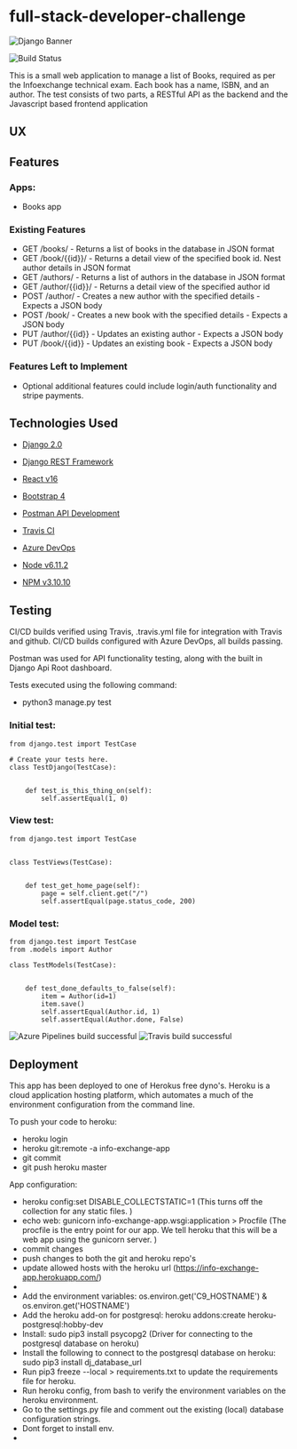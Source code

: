 # full-stack-developer-challenge

![Django Banner](https://s3-ap-southeast-2.amazonaws.com/info-exchange-test/django.jpeg)

![Build Status](https://travis-ci.org/bransfieldjack/full-stack-developer-challenge.svg?branch=master)

This is a small web application to manage a list of Books, required as per the Infoexchange technical exam. 
Each book has a name, ISBN, and an author. The test consists of two parts, a RESTful API as the backend and the Javascript based frontend application
 
## UX
 

## Features

### Apps:
 
 - Books app
 
### Existing Features

- GET /books/ - Returns a list of books in the database in JSON format
- GET /book/{{id}}/ - Returns a detail view of the specified book id. Nest author details in JSON format
- GET /authors/ - Returns a list of authors in the database in JSON format
- GET /author/{{id}}/ - Returns a detail view of the specified author id
- POST /author/ - Creates a new author with the specified details - Expects a JSON body
- POST /book/ - Creates a new book with the specified details - Expects a JSON body
- PUT /author/{{id}} - Updates an existing author - Expects a JSON body
- PUT /book/{{id}} - Updates an existing book - Expects a JSON body

### Features Left to Implement
- Optional additional features could include login/auth functionality and stripe payments. 

## Technologies Used

- [Django 2.0](https://docs.djangoproject.com/en/2.1/releases/2.0/)

- [Django REST Framework](https://www.django-rest-framework.org/)

- [React v16](https://reactjs.org/blog/2017/09/26/react-v16.0.html)

- [Bootstrap 4](https://getbootstrap.com/)

- [Postman API Development](https://www.getpostman.com/)

- [Travis CI](https://travis-ci.org/)

- [Azure DevOps](https://azure.microsoft.com/en-au/services/devops/)

- [Node v6.11.2](https://nodejs.org/en/blog/release/v6.11.2/)

- [NPM v3.10.10](https://www.npmjs.com/package/npm/v/3.10.10)


## Testing

CI/CD builds verified using Travis, .travis.yml file for integration with Travis and github. 
CI/CD builds configured with Azure DevOps, all builds passing.

Postman was used for API functionality testing, along with the built in Django Api Root dashboard. 

Tests executed using the following command:

 - python3 manage.py test

### Initial test:

```
from django.test import TestCase

# Create your tests here.
class TestDjango(TestCase):
    
    
    def test_is_this_thing_on(self):
        self.assertEqual(1, 0)
```
### View test:
```
from django.test import TestCase


class TestViews(TestCase):
    
    
    def test_get_home_page(self):
        page = self.client.get("/")
        self.assertEqual(page.status_code, 200)
```
### Model test:
```
from django.test import TestCase
from .models import Author

class TestModels(TestCase):
    
    
    def test_done_defaults_to_false(self):
        item = Author(id=1)
        item.save()
        self.assertEqual(Author.id, 1)
        self.assertEqual(Author.done, False)
```
![Azure Pipelines build successful](https://s3-ap-southeast-2.amazonaws.com/info-exchange-test/azure_pipelines_build_succeed.PNG)
![Travis build successful](https://s3-ap-southeast-2.amazonaws.com/info-exchange-test/travis_build_succeed.PNG)

## Deployment

This app has been deployed to one of Herokus free dyno's.
Heroku is a cloud application hosting platform, which automates a much of the environment configuration from the command line. 

To push your code to heroku:

- heroku login 
- heroku git:remote -a info-exchange-app
- git commit
- git push heroku master

App configuration:

- heroku config:set DISABLE_COLLECTSTATIC=1 (This turns off the collection for any static files. )
- echo web: gunicorn info-exchange-app.wsgi:application > Procfile (The procfile is the entry point for our app. We tell heroku that this will be a web app using the gunicorn server. )
- commit changes
- push changes to both the git and heroku repo's
- update allowed hosts with the heroku url (https://info-exchange-app.herokuapp.com/)
- 
- Add the environment variables: os.environ.get('C9_HOSTNAME') & os.environ.get('HOSTNAME')
- Add the heroku add-on for postgresql: heroku addons:create heroku-postgresql:hobby-dev
- Install: sudo pip3 install psycopg2 (Driver for connecting to the postgresql database on heroku)
- Install the following to connect to the postgresql database on heroku: sudo pip3 install dj_database_url
- Run pip3 freeze --local > requirements.txt to update the requirements file for heroku. 
- Run heroku config, from bash to verify the environment variables on the heroku environment. 
- Go to the settings.py file and comment out the existing (local) database configuration strings. 
- Dont forget to install env. 
- 
 
